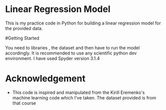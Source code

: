 # Linear Regression Model 

This is my practice code in Python for building a linear regression model for the provided data.


#Getting Started

You need to libraries , the dataset and then have to run the model accordingly. It is recommended to use any scientific python dev environment. 
I have used Spyder version 3.1.4


# Acknowledgement 

* This code is inspired and manipulated from the Kirill Eremenko's machine learning code which I've taken. The dataset provided is from that course